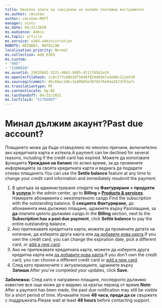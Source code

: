 ```yaml
---
title: Няколко опита за таксуване на онлайн платежни инструменти
ms.author: cmcatee
author: cmcatee-MSFT
manager: scotv
ms.date: 04/21/2020
ms.audience: Admin
ms.topic: article
ms.service: o365-administration
ROBOTS: NOINDEX, NOFOLLOW
localization_priority: Normal
ms.collection: Adm_O365
ms.custom:
- "445"
- "1500018"
ms.assetid: 29635602-3521-4663-9d85-d111f85b3a19
ms.openlocfilehash: cc8c177c88b3df5846f824d69efa3eb8c112e430
ms.sourcegitcommit: 8bc60ec34bc1e40685e3976576e04a2623f63a7c
ms.translationtype: MT
ms.contentlocale: bg-BG
ms.lasthandoff: 04/15/2021
ms.locfileid: "51792697"
---
```

# <a name="past-due-account"></a><span data-ttu-id="d6340-102">Минал дължим акаунт?</span><span class="sxs-lookup"><span data-stu-id="d6340-102">Past due account?</span></span>

<span data-ttu-id="d6340-103">Плащането може да бъде отхвърлено по няколко причини, включително ако кредитната карта е изтекла.</span><span class="sxs-lookup"><span data-stu-id="d6340-103">A payment can be declined for several reasons, including if the credit card has expired.</span></span> <span data-ttu-id="d6340-104">Можете да използвате функцията **Уреждане на баланс** по всяко време, за да промените информацията за своята кредитната карта и веднага да подадете отново плащането.</span><span class="sxs-lookup"><span data-stu-id="d6340-104">You can use the **Settle balance** feature at any time to change your credit card information and immediately resubmit the payment.</span></span>

1. <span data-ttu-id="d6340-105">В центъра за администриране отидете на **Фактуриране > продукти & [услуги](https://go.microsoft.com/fwlink/p/?linkid=842054)**.</span><span class="sxs-lookup"><span data-stu-id="d6340-105">In the admin center, go to **Billing > [Products & services](https://go.microsoft.com/fwlink/p/?linkid=842054)**.</span></span>
<span data-ttu-id="d6340-106">Намерете абонамента с неизплатеното салдо.</span><span class="sxs-lookup"><span data-stu-id="d6340-106">Find the subscription with the outstanding balance.</span></span> <span data-ttu-id="d6340-107">В **секцията Фактуриране,** до абонамента има дължимо плащане, щракнете върху Разплащане, за **да** платите цялото дължимо салдо.</span><span class="sxs-lookup"><span data-stu-id="d6340-107">In the **Billing** section, next to the **Subscription has a past due payment**, click **Settle balance** to pay the entire outstanding balance.</span></span>
2. <span data-ttu-id="d6340-108">Ако притежавате кредитната карта, можете да промените датата на изтичане, да изберете друга карта или [да добавите нова карта](https://docs.microsoft.com/microsoft-365/commerce/billing-and-payments/manage-payment-methods?view=o365-worldwide).</span><span class="sxs-lookup"><span data-stu-id="d6340-108">If you own the credit card, you can change the expiration date, pick a different card, or [add a new card](https://docs.microsoft.com/microsoft-365/commerce/billing-and-payments/manage-payment-methods?view=o365-worldwide).</span></span>
3. <span data-ttu-id="d6340-109">Ако не притежавате кредитната карта, можете да изберете друга кредитна карта или [да добавите нова карта](https://docs.microsoft.com/microsoft-365/commerce/billing-and-payments/manage-payment-methods?view=o365-worldwide).</span><span class="sxs-lookup"><span data-stu-id="d6340-109">If you don’t own the credit card, you can choose a different credit card or [add a new card](https://docs.microsoft.com/microsoft-365/commerce/billing-and-payments/manage-payment-methods?view=o365-worldwide).</span></span>
4. <span data-ttu-id="d6340-110">След като приключите с актуализациите, щракнете върху **Запиши**.</span><span class="sxs-lookup"><span data-stu-id="d6340-110">After you’ve completed your updates, click **Save**.</span></span>

<span data-ttu-id="d6340-111">**Забележка:** След като е направено плащане, последното дължимо известие все още може да е видимо за кратък период от време.</span><span class="sxs-lookup"><span data-stu-id="d6340-111">**Note**: After a payment has been made, the past due notification may still be visible for a short period of time.</span></span> <span data-ttu-id="d6340-112">Изчакайте поне **48 часа, преди да се** свържете с поддръжката.</span><span class="sxs-lookup"><span data-stu-id="d6340-112">Please wait at least **48 hours** before contacting support.</span></span>
